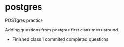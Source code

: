 # postgres
POSTgres practice

Adding questions from postgres first class mess around. 
- Finished class 1 commited completed questions


